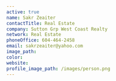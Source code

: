 ```yaml
---
active: true
name: Sakr Zeaiter
contactTitle: Real Estate
company: Sutton Grp West Coast Realty
network: Real Estate
phoneOffice: 604-464-2458
email: sakrzeaiter@yahoo.com
image_path:
color:
website:
profile_image_path: /images/person.png
---
```



